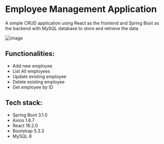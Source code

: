 # Employee Management Application

A simple CRUD application using React as the frontend and Spring Boot as the backend with MySQL database to store and retrieve the data.

![image](https://github.com/SwathiManag/SpringBootAndReactCRUDApp/assets/62307366/a8856838-1d39-444a-8e46-b5b4865b22c1)


## Functionalities:
- Add new employee
- List All employees
- Update existing employee
- Delete existing employee
- Get employee by ID

## Tech stack:
- Spring Boot 3.1.0
- Axios 1.6.7
- React 18.2.0
- Bootstrap 5.3.3
- MySQL 8



